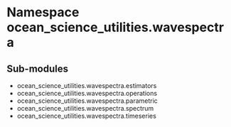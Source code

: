 Namespace ocean_science_utilities.wavespectra
=============================================

Sub-modules
-----------
* ocean_science_utilities.wavespectra.estimators
* ocean_science_utilities.wavespectra.operations
* ocean_science_utilities.wavespectra.parametric
* ocean_science_utilities.wavespectra.spectrum
* ocean_science_utilities.wavespectra.timeseries
